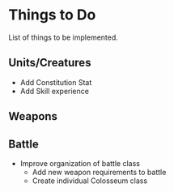 # Things to Do
List of things to be implemented.
## Units/Creatures 
* Add Constitution Stat
* Add Skill experience 
## Weapons
## Battle
* Improve organization of battle class
    * Add new weapon requirements to battle
    * Create individual Colosseum class
     